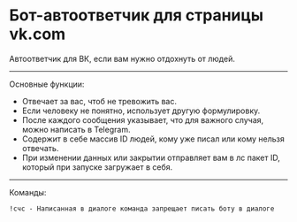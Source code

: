 # Бот-автоответчик для страницы vk.com

Автоответчик для ВК, если вам нужно отдохнуть от людей.
___
Основные функции:  
* Отвечает за вас, чтоб не тревожить вас.  
* Если человеку не понятно, использует другую формулировку.  
* После каждого сообщения указывает, что для важного случая, можно написать в Telegram.  
* Содержит в себе массив ID людей, кому уже писал или кому нельзя отвечать.  
* При изменении данных или закрытии отправляет вам в лс пакет ID, который при запуске загружает в себя.  
___
Команды:  
```
!счс - Написанная в диалоге команда запрещает писать боту в диалоге
```
